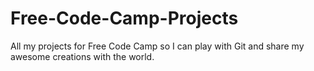 # Free-Code-Camp-Projects
All my projects for Free Code Camp so I can play with Git and share my awesome creations with the world.

